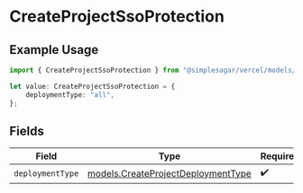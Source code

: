 # CreateProjectSsoProtection

## Example Usage

```typescript
import { CreateProjectSsoProtection } from "@simplesagar/vercel/models/createprojectop.js";

let value: CreateProjectSsoProtection = {
    deploymentType: "all",
};
```

## Fields

| Field                                                                          | Type                                                                           | Required                                                                       | Description                                                                    |
| ------------------------------------------------------------------------------ | ------------------------------------------------------------------------------ | ------------------------------------------------------------------------------ | ------------------------------------------------------------------------------ |
| `deploymentType`                                                               | [models.CreateProjectDeploymentType](../models/createprojectdeploymenttype.md) | :heavy_check_mark:                                                             | N/A                                                                            |